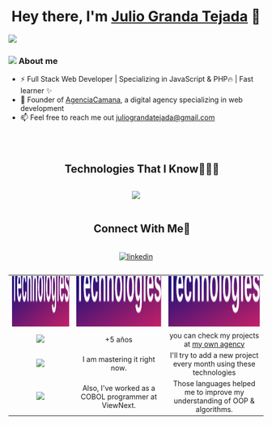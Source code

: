 <div align="center">
<h1 align="center">Hey there, I'm <a href="https://agenciacamana.com/">Julio Granda Tejada</a> 👋</h1>
</div>
<img src="https://agenciacamana.com/jgt.png">

### <picture><img src = "https://agenciacamana.com/about-me.gif" width = 50px></picture> **About me**

- ⚡ Full Stack Web Developer | Specializing in JavaScript & PHP🔥 | Fast learner ✨
- 🌱 Founder of <a href="https://agenciacamana.com/">AgenciaCamana</a>, a digital agency specializing in web development
- 📫 Feel free to reach me out juliograndatejada@gmail.com 
<br>

<div id="user-content-toc">
  <ul align="center">
    <summary><h2 style="display: inline-block">Technologies That I Know👨🏻‍💻</h2></summary>
  </ul>
</div>

<p align="center">
  <a href="#">
    <img src="https://skillicons.dev/icons?i=react,js,ts,nodejs,php,tailwind,wordpress,bootstrap,css,html,mysql,angular,figma,astro,docker,dynamodb,express,idea,java,aws,kotlin,linux,ubuntu,debian,md,materialui,mongodb,nextjs,postman,py,git,redux,vscode,bash,express,firebase,babel,c,cpp,bots,eclipse,flutter,git,github,htmx,ai,jquery,laravel,nestjs,notion,ps,postgres,powershell,regex,vite&perline=20" />
  </a>
</p>

<div id="user-content-toc">
  <ul align="center">
    <summary><h2 style="display: inline-block">Connect With Me🤝</h2></summary>
  </ul>
</div>
<p align="center">
  <a href="https://www.linkedin.com/in/juliograndatejada/" target="blank"><img align="center" src="https://user-images.githubusercontent.com/88904952/234979284-68c11d7f-1acc-4f0c-ac78-044e1037d7b0.png" alt="linkedin" height="50" width="50" /></a>
  
</p>




<div style="overflow: hidden;">
<table style="width: 100; border-collapse: collapse; border: solid 0 !important; text-align: center; align-items: center;">
  <tr style="border: solid 0 !important">
      <td style="border: solid 0 !important; border-radio: 8 !important;width:100">
        <img src="./1.svg" style="width: 100%; max-width: 100%;height:100px" />     
      </td>
       <td style="border: solid 0 !important">
        <img src="./1.svg" style="width: 100%; max-width: 100%;height:100px" />       
      </td>
     <td style="border: solid 0 !important">
        <img src="./1.svg" style="width: 100%; max-width: 100%;height:100px" />       
      </td>
  </tr>
  
   <tr style="border: solid 0 !important">
      <td style="border: solid 0 !important; border-radio: 8 !important">
        <img src="https://skillicons.dev/icons?i=js,php,html,css&perline=4" />  
      </td>
       <td style="border: solid 0 !important">
        +5 años       
      </td>
     <td style="border: solid 0 !important">
        you can check my projects at <a href="https://agenciacamana.com">my own agency</a>  
      </td>
  </tr>
  
  <tr style="border: solid 0 !important">
      <td style="border: solid 0 !important; border-radio: 8 !important">
        <img src="https://skillicons.dev/icons?i=react,angular,tailwind,mongodb&perline=4" /> 
      </td>
       <td style="border: solid 0 !important">
        I am mastering it right now.     
      </td>
     <td style="border: solid 0 !important">
        I'll try to add a new project every month using these technologies  
      </td>
  </tr>

<tr style="border: solid 0 !important">
      <td style="border: solid 0 !important; border-radio: 8 !important">                   
        <img src="https://skillicons.dev/icons?i=c,cpp,cs,java,mysql,sqlite&perline=4" />        
      </td>
       <td style="border: solid 0 !important">
        Also, I've worked as a COBOL programmer at ViewNext.    
      </td>
     <td style="border: solid 0 !important">
        Those languages helped me to improve my understanding of OOP & algorithms.
      </td>
  </tr>
  
</table>
</div>
